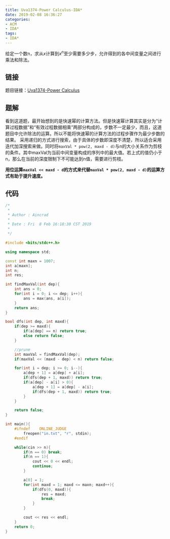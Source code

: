 ```yaml
---
title: Uva1374-Power Calculus-IDA*
date: 2019-02-08 16:36:27
categories:
- ACM
- IDA*
tags:
- IDA*
---
```

给定一个数n，求从$x$计算到$x^n$至少需要多少步，允许得到的各中间变量之间进行乘法和除法。
<!--more-->
## 链接
题目链接：[Uva1374-Power Calculus](https://vjudge.net/problem/UVA-1374)

## 题解
看到这道题，最开始想到的是快速幂的计算方法。但是快速幂计算其实是分为“计算过程数据”和“有效过程数据相乘”两部分构成的，步数不一定最少，而且，这道题目中允许除法的运算。所以不能将快速幂的计算方法的过程步骤作为最少步数的结果。
采用递归的方式进行搜索，由于具体的步数即深度不清楚，所以适合采用迭代加深搜索来做。同时将``maxVal * pow(2, maxd - d)``与n的大小关系作为剪枝的条件。其中maxVal为当前中间变量构成的序列中的最大值。若上式的值仍小于n，那么在当前的深度限制下不可能达到n值，需要进行剪枝。

**用位运算``maxVal << maxd - d``的方式来代替``maxVal * pow(2, maxd - d)``的运算方式有助于提升速度。**

## 代码
```C++
/*
 *
 * Author : Aincrad
 *
 * Date : Fri  8 Feb 16:18:30 CST 2019
 *
 */

#include <bits/stdc++.h>

using namespace std;

const int maxn = 1007;
int a[maxn];
int n;
int res;

int findMaxVal(int dep){
    int ans = 0;
    for(int i = 0; i <= dep; i++){
        ans = max(ans, a[i]);
    }
    return ans;
}

bool dfs(int dep, int maxd){
    if(dep >= maxd){
        if(a[dep] == n) return true;
        else return false;
    }

    //prune
    int maxVal = findMaxVal(dep);
    if(maxVal << (maxd - dep) < n) return false;

    for(int i = dep; i >= 0; i--){
        a[dep + 1] = a[dep] + a[i];
        if(dfs(dep + 1, maxd)) return true;
        if(a[dep] - a[i] > 0){
            a[dep + 1] = a[dep] - a[i];
            if(dfs(dep + 1, maxd)) return true;
        }
    }

    return false;
}

int main(){
    #ifndef    ONLINE_JUDGE
        freopen("in.txt", "r", stdin);
    #endif

    while(cin >> n){
        if(n == 0) break;
        if(n == 1){
            cout << 0 << endl;
            continue;
        }

        a[0] = 1;
        for(int maxd = 1; maxd <= maxn; maxd++){
            if(dfs(0, maxd)){
                res = maxd;
                break;
            }
        }

        cout << res << endl;
    }
    return 0;
}
```